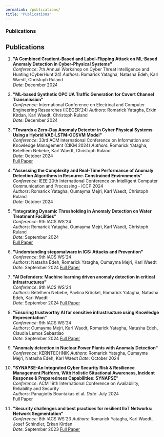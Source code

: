 ```yaml
---
permalink: /publications/
title: "Publications"
---
```



### Publications

## Publications

1. **"A Combined Gradient-Based and Label-Flipping Attack on ML-Based Anomaly Detection in Cyber-Physical Systems"**  
   *Conference*: 7th Annual Workshop on Cyber Threat Intelligence and Hunting (CyberHunt'24)
   *Authors*: Romarick Yatagha, Natasha Edeh, Karl Waedt, Christoph Ruland  
   *Date*: December 2024
   


2. **"ML-based Synthetic OPC UA Traffic Generation for Covert Channel Transmission"**  
   *Conference*: International Conference on Electrical and Computer Engineering Researches (ICECER'24)
   *Authors*: Romarick Yatagha, Erkin Kirdan, Karl Waedt, Christoph Ruland  
   *Date*: December 2024 


3. **"Towards a Zero-Day Anomaly Detector in Cyber Physical Systems Using a Hybrid VAE-LSTM-OCSVM Model"**  
   *Conference*: 33rd ACM International Conference on Information and Knowledge Management (CIKM 2024)
   *Authors*: Romarick Yatagha, Betelhem Nebebe, Karl Waedt, Christoph Ruland  
   *Date*: October 2024  
   [Full Paper](https://dl.acm.org/doi/10.1145/3627673.3680064) 

4. **"Assessing the Complexity and Real-Time Performance of Anomaly Detection Algorithms in Resource-Constrained Environments"**  
   *Conference*: IEEE 20th International Conference on Intelligent Computer Communication and Processing - ICCP 2024  
   *Authors*: Romarick Yatagha, Oumayma Mejri, Karl Waedt, Christoph Ruland  
   *Date*: October 2024 



5. **"Integrating Dynamic Thresholding in Anomaly Detection on Water Treatment Facilities"**  
   *Conference*: 9th IACS WS'24  
   *Authors*: Romarick Yatagha, Oumayma Mejri, Karl Waedt, Christoph Ruland  
   *Date*: September 2024  
   [Full Paper](https://dl.gi.de/items/902396e8-a1ee-419d-be98-25a71a8f7263)


6. **"Understanding stegomalware in ICS: Attacks and Prevention"**  
   *Conference*: 9th IACS WS'24  
   *Authors*: Natasha Edeh, Romarick Yatagha, Oumayma Mejri, Karl Waedt  
   *Date*: September 2024 
   [Full Paper](https://dl.gi.de/items/31c8f5ae-7cae-4a87-abba-2f30a0407058) 


7. **"AI Defenders: Machine learning driven anomaly detection in critical infrastructures"**  
   *Conference*: 9th IACS WS'24  
   *Authors*: Betelhem Nebebe, Pavlina Kröckel, Romarick Yatagha, Natasha Edeh, Karl Waedt  
   *Date*: September 2024 
   [Full Paper](https://dl.gi.de/items/68875743-0a1b-4023-a449-64ba981e5094) 


8. **"Ensuring trustworthy AI for sensitive infrastructure using Knowledge Representation"**  
   *Conference*: 9th IACS WS'24  
   *Authors*: Oumayma Mejri, Karl Waedt, Romarick Yatagha, Natasha Edeh, Claudia Lemos Sebastiao  
   *Date*: September 2024
   [Full Paper](https://dl.gi.de/items/103c9712-7170-439f-90a0-67b58011a7b2) 


9. **"Anomaly detection in Nuclear Power Plants with Anomaly Detection"**  
   *Conference*: KERNTECHNIK 
   *Authors*: Romarick Yatagha, Oumayma Mejri, Natasha Edeh, Karl Waedt
   *Date*: October 2024 

10. **"SYNAPSE-An Integrated Cyber Security Risk & Resilience Management Platform, With Holistic Situational Awareness, Incident Response & Preparedness Capabilities: SYNAPSE"**  
   *Conference*: ACM 19th International Conference on Availability, Reliability and Security  
   *Authors*: Panagiotis Bountakas et al.
   *Date*: July 2024  
   [Full Paper](https://dl.acm.org/doi/abs/10.1145/3664476.3669924)

11. **"Security challenges and best practices for resilient IIoT Networks: Network Segmentation"**  
   *Conference*: 8th IACS WS'23 
   *Authors*: Romarick Yatagha, Karl Waedt, Josef Schindler, Erkan Kirdan  
   *Date*: September 2023
   [Full Paper](https://dl.gi.de/items/da4b2ac9-2fd5-471f-aa08-af8c3172c7e2)

